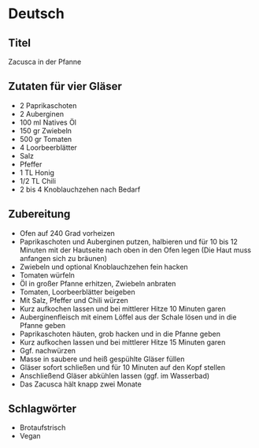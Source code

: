 # Deutsch

## Titel

Zacusca in der Pfanne

## Zutaten für vier Gläser

* 2 Paprikaschoten
* 2 Auberginen
* 100 ml Natives Öl
* 150 gr Zwiebeln
* 500 gr Tomaten
* 4 Loorbeerblätter
* Salz
* Pfeffer
* 1 TL Honig
* 1/2 TL Chili
* 2 bis 4 Knoblauchzehen nach Bedarf

## Zubereitung

* Ofen auf 240 Grad vorheizen
* Paprikaschoten und Auberginen putzen, halbieren und für 10 bis 12 Minuten mit der Hautseite nach oben in den Ofen legen (Die Haut muss anfangen sich zu bräunen)
* Zwiebeln und optional Knoblauchzehen fein hacken
* Tomaten würfeln
* Öl in großer Pfanne erhitzen, Zwiebeln anbraten
* Tomaten, Loorbeerblätter beigeben
* Mit Salz, Pfeffer und Chili würzen
* Kurz aufkochen lassen und bei mittlerer Hitze 10 Minuten garen
* Auberginenfleisch mit einem Löffel aus der Schale lösen und in die Pfanne geben
* Paprikaschoten häuten, grob hacken und in die Pfanne geben
* Kurz aufkochen lassen und bei mittlerer Hitze 15 Minuten garen
* Ggf. nachwürzen
* Masse in saubere und heiß gespühlte Gläser füllen
* Gläser sofort schließen und für 10 Minuten auf den Kopf stellen
* Anschließend Gläser abkühlen lassen (ggf. im Wasserbad)
* Das Zacusca hält knapp zwei Monate

## Schlagwörter

* Brotaufstrisch
* Vegan
